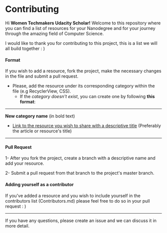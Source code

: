 # Contributing

Hi **Women Techmakers Udacity Scholar!** Welcome to this repository where you can find a list of resources for your Nanodegree and for your journey through the amazing field of Computer Science. 

I would like to thank you for contributing to this project, this is a list we will all build together : )

#### Format

If you wish to add a resource, fork the project, make the necessary changes in the file and submit a pull request.

- Please, add the resource under its corresponding category within the file (e.g RecyclerView, CSS). 
    - If the *category doesn't exist*, you can create one by following **this format**:
       
---
       
**New category name** (in bold text)

- [Link to the resource you wish to share with a descriptive title](#) (Preferably the article or resource's title)


-----

#### Pull Request

1- After you fork the project, create a branch with a descriptive name and add your resource.

2- Submit a pull request from that branch to the project's master branch.


#### Adding yourself as a contributor

If you've added a resource and you wish to include yourself in the contributors list (Contributors.md) please feel free to do so in your pull request : )

----

If you have any questions, please create an issue and we can discuss it in more detail.


